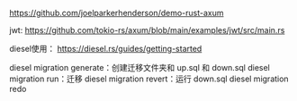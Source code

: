 
https://github.com/joelparkerhenderson/demo-rust-axum



jwt: https://github.com/tokio-rs/axum/blob/main/examples/jwt/src/main.rs



diesel使用： https://diesel.rs/guides/getting-started

diesel migration generate：创建迁移文件夹和 up.sql 和 down.sql
diesel migration run：迁移
diesel migration revert：运行 down.sql
diesel migration redo